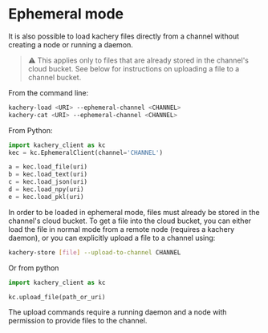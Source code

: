 # Ephemeral mode

It is also possible to load kachery files directly from a channel without creating a node or running a daemon.

> :warning: This applies only to files that are already stored in the channel's cloud bucket. See below for instructions on uploading a file to a channel bucket.

From the command line:

```bash
kachery-load <URI> --ephemeral-channel <CHANNEL>
kachery-cat <URI> --ephemeral-channel <CHANNEL>
```

From Python:

```python
import kachery_client as kc
kec = kc.EphemeralClient(channel='CHANNEL')

a = kec.load_file(uri)
b = kec.load_text(uri)
c = kec.load_json(uri)
d = kec.load_npy(uri)
e = kec.load_pkl(uri)
```

In order to be loaded in ephemeral mode, files must already be stored in the channel's cloud bucket. To get a file into the cloud bucket, you can either load the file in normal mode from a remote node (requires a kachery daemon), or you can explicitly upload a file to a channel using:

```bash
kachery-store [file] --upload-to-channel CHANNEL
```

Or from python

```python
import kachery_client as kc

kc.upload_file(path_or_uri)
```

The upload commands require a running daemon and a node with permission to provide files to the channel.
